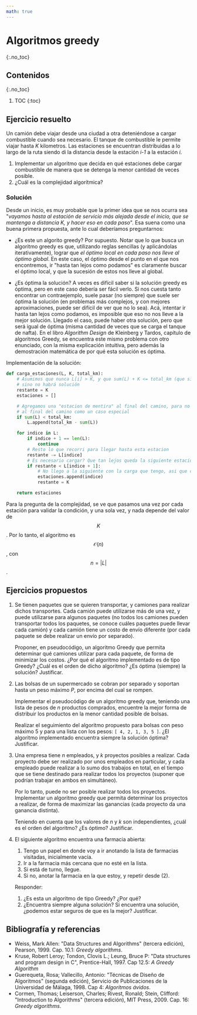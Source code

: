 ```yaml
---
math: true
---
```


# Algoritmos greedy
{:.no_toc}

## Contenidos
{:.no_toc}

1. TOC
{:toc}

## Ejercicio resuelto

Un camión debe viajar desde una ciudad a otra deteniéndose a cargar combustible cuando sea necesario. El tanque de combustible le permite viajar hasta _K_ kilometros.
Las estaciones se encuentran distribuidas a lo largo de la ruta siendo di la distancia desde la estación _i-1_ a la estación _i_.

1. Implementar un algoritmo que decida en qué estaciones debe cargar combustible de manera que se detenga la menor cantidad de veces posible.
2. ¿Cuál es la complejidad algorítmica?

### Solución

Desde un inicio, es muy probable que la primer idea que se nos ocurra sea "_vayamos hasta al estación de servicio más alejada desde el inicio, que se mantenga a distancia K, y hacer eso en cada paso_". Esa suena como una buena primera propuesta, ante lo cual deberíamos preguntarnos:

- ¿Es este un algorito greedy?
    Por supuesto. Notar que lo que busca un algoritmo greedy es que, utilizando reglas sencillas (y aplicándolas iterativamente), lograr que *el óptimo local en cada paso nos lleve al óptimo global*. En este caso, el óptimo desde el punto en el que nos encontremos, ir "hasta tan lejos como podamos" es claramente buscar el óptimo local, y que la sucesión de estos nos lleve al global.

- ¿Es óptima la solución?
    A veces es difícil saber si la solución greedy es óptima, pero en este caso debería ser fácil verlo. Si nos cuesta tanto encontrar un contraejemplo, suele pasar (no siempre) que suele ser óptima la solución (en problemas más complejos, y con mejores aproximaciones, puede ser difícil de ver que no lo sea). Acá, intentar ir hasta tan lejos como podamos, es imposible que eso no nos lleve a la mejor solución.
    Llegado el caso, puede haber otra solución, pero que será igual de óptima (misma cantidad de veces que se carga el tanque de nafta).
    En el libro _Algorithm Design_ de Kleinberg y Tardos, capítulo de algoritmos Greedy, se encuentra este mismo problema con otro enunciado, con la misma explicación intuitiva, pero además la demostración matemática de por qué esta solución es óptima.

Implementación de la solución:


```python
def carga_estaciones(L, K, total_km):
    # Asumimos que nunca L[i] > K, y que sum(L) + K <= total_km (que siempre cargando en la ultima llegamos al final),
    # sino no habrá solución
    restante = K
    estaciones = []

    # Agregamos una "estacion de mentira" al final del camino, para no tener que considerar
    # al final del camino como un caso especial
    if sum(L) < total_km:
        L.append(total_km - sum(L))

    for indice in L:
        if indice + 1 == len(L):
            continue
        # Resto lo que recorri para llegar hasta esta estacion
        restante -= L[indice]
        # Es necesario cargar? Que tan lejos queda la siguiente estacion?
        if restante < L[indice + 1]:
            # No llego a la siguiente con la carga que tengo, asi que cargo aca
            estaciones.append(indice)
            restante = K

    return estaciones
```
Para la pregunta de la complejidad, se ve que pasamos una vez por cada estación para validar la condición, y una sola vez, y nada depende del valor de $$K$$. Por lo tanto, el algoritmo es $$\mathcal{O}(n)$$, con $$n = |L|$$.

## Ejercicios propuestos

1.  Se tienen paquetes que se quieren transportar, y camiones para realizar dichos transportes. Cada camión puede utilizarse más de una vez, y puede utilizarse para algunos paquetes (no todos los camiones pueden transportar todos los paquetes, se conoce cuáles paquetes puede llevar cada camión) y cada camión tiene un costo de envío diferente (por cada paquete se debe realizar un envío por separado).

    Proponer, en pseudocódigo, un algoritmo Greedy que permita determinar qué camiones utilizar para cada paquete, de forma de minimizar los costos. ¿Por qué el algoritmo implementado es de tipo Greedy? ¿Cuál es el orden de dicho algoritmo? ¿Es óptima (siempre) la solución? Justificar.

2. Las bolsas de un supermercado se cobran por separado y soportan hasta un peso máximo _P_, por encima del cual se rompen.

   Implementar el pseudocódigo de un algoritmo greedy que, teniendo una lista de pesos de _n_ productos comprados, encuentre la mejor forma de distribuir los productos en la menor cantidad posible de bolsas.

   Realizar el seguimiento del algoritmo propuesto para bolsas con peso máximo 5 y para una lista con los pesos: `[ 4, 2, 1, 3, 5 ]`.
¿El algoritmo implementado encuentra siempre la solución óptima? Justificar.

3. Una empresa tiene _n_ empleados, y _k_ proyectos posibles a realizar. Cada proyecto debe ser realizado por unos empleados en particular, y cada empleado puede realizar a lo sumo dos trabajos en total, en el tiempo que se tiene destinado para realizar todos los proyectos (suponer que podrían trabajar en ambos en simultáneo).

   Por lo tanto, puede no ser posible realizar todos los proyectos. Implementar un algoritmo greedy que permita determinar los proyectos a realizar, de forma de maximizar las ganancias (cada proyecto da una ganancia distinta).

   Teniendo en cuenta que los valores de _n_ y _k_ son independientes, ¿cuál es el orden del algoritmo? ¿Es óptimo? Justificar.

4. El siguiente algoritmo encuentra una farmacia abierta:
    1. Tengo un papel en donde voy a ir anotando la lista de farmacias visitadas, inicialmente vacía.
    2. Ir a la farmacia más cercana que no esté en la lista.
    3. Si está de turno, llegue.
    4. Si no, anotar la farmacia en la que estoy, y repetir desde (2).

   Responder:
    1. ¿Es esta un algoritmo de tipo Greedy? ¿Por qué?
    2. ¿Encuentra siempre alguna solución? Si encuentra una solución, ¿podemos estar seguros de que es la mejor?
Justificar.

## Bibliografía y referencias

- Weiss, Mark Allen: "Data Structures and Algorithms" (tercera edición), Pearson, 1999. Cap. 10.1: _Greedy algorithms_.
- Kruse, Robert Leroy;  Tondon, Clovis L.;  Leung, Bruce P: "Data structures and program design in C", Prentice-Hall, 1997. Cap 12.5: _A Greedy Algorithm_
- Guerequeta, Rosa; Vallecillo, Antonio: "Técnicas de Diseño de Algoritmos" (segunda edición), Servicio de Publicaciones de la Universidad de Málaga, 1998. Cap 4: _Algoritmos ávidos_.
- Cormen, Thomas; Leiserson, Charles; Rivest, Ronald; Stein, Clifford: "Introduction to Algorithms" (tercera edición), MIT Press, 2009. Cap. 16: _Greedy algorithms_.
